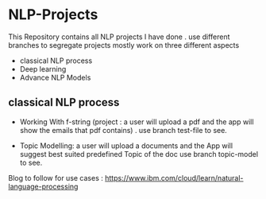 # NLP-Projects
This Repository contains all NLP projects I have done .
use different branches to segregate projects 
mostly work on three different aspects

* classical NLP process
* Deep learning
* Advance NLP Models

## classical NLP process

* Working With f-string (project : a user will upload a pdf and the app will show the emails that pdf contains) . use 
branch test-file to see.

* Topic Modelling: a user will upload a documents and the App will suggest best suited predefined Topic of the doc
use branch topic-model to see.

Blog to follow for use cases : https://www.ibm.com/cloud/learn/natural-language-processing


